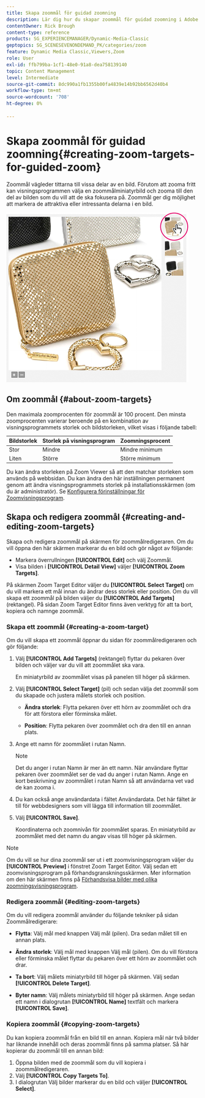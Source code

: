 ```yaml
---
title: Skapa zoommål för guidad zoomning
description: Lär dig hur du skapar zoommål för guidad zoomning i Adobe Dynamic Media Classic.
contentOwner: Rick Brough
content-type: reference
products: SG_EXPERIENCEMANAGER/Dynamic-Media-Classic
geptopics: SG_SCENESEVENONDEMAND_PK/categories/zoom
feature: Dynamic Media Classic,Viewers,Zoom
role: User
exl-id: ffb799ba-1cf1-48e0-91a8-dea758139140
topic: Content Management
level: Intermediate
source-git-commit: 8dc990a1fb1355b00fa4839e14b92bb6562d40b4
workflow-type: tm+mt
source-wordcount: '708'
ht-degree: 0%

---
```


# Skapa zoommål för guidad zoomning{#creating-zoom-targets-for-guided-zoom}

Zoommål vägleder tittarna till vissa delar av en bild. Förutom att zooma fritt kan visningsprogrammen välja en zoommålminiatyrbild och zooma till den del av bilden som du vill att de ska fokusera på. Zoommål ger dig möjlighet att markera de attraktiva eller intressanta delarna i en bild.

![Skapa zoommål för guidad zoomning](/help/using/assets/zo_guided_zoom.png)

## Om zoommål {#about-zoom-targets}

Den maximala zoomprocenten för zoommål är 100 procent. Den minsta zoomprocenten varierar beroende på en kombination av visningsprogrammets storlek och bildstorleken, vilket visas i följande tabell:

| Bildstorlek | Storlek på visningsprogram | Zoomningsprocent |
| --- | --- | --- |
| Stor | Mindre | Mindre minimum |
| Liten | Större | Större minimum |

Du kan ändra storleken på Zoom Viewer så att den matchar storleken som används på webbsidan. Du kan ändra den här inställningen permanent genom att ändra visningsprogrammets storlek på installationsskärmen (om du är administratör). Se [Konfigurera förinställningar för Zoomvisningsprogram](setting-zoom-viewer-presets.md#setting_up_zoom_viewer_presets).

## Skapa och redigera zoommål {#creating-and-editing-zoom-targets}

Skapa och redigera zoommål på skärmen för zoommålredigeraren. Om du vill öppna den här skärmen markerar du en bild och gör något av följande:

* Markera överrullningen **[!UICONTROL Edit]** och välj Zoommål.
* Visa bilden i **[!UICONTROL Detail View]** väljer **[!UICONTROL Zoom Targets]**.

På skärmen Zoom Target Editor väljer du **[!UICONTROL Select Target]** om du vill markera ett mål innan du ändrar dess storlek eller position. Om du vill skapa ett zoommål på bilden väljer du **[!UICONTROL Add Targets]** (rektangel). På sidan Zoom Target Editor finns även verktyg för att ta bort, kopiera och namnge zoommål.

### Skapa ett zoommål {#creating-a-zoom-target}

Om du vill skapa ett zoommål öppnar du sidan för zoommålredigeraren och gör följande:

1. Välj **[!UICONTROL Add Targets]** (rektangel) flyttar du pekaren över bilden och väljer var du vill att zoommålet ska vara.

   En miniatyrbild av zoommålet visas på panelen till höger på skärmen.

1. Välj **[!UICONTROL Select Target]** (pil) och sedan välja det zoommål som du skapade och justera målets storlek och position.

   * **Ändra storlek**: Flytta pekaren över ett hörn av zoommålet och dra för att förstora eller förminska målet.

   * **Position**: Flytta pekaren över zoommålet och dra den till en annan plats.

1. Ange ett namn för zoommålet i rutan Namn.

   >[!NOTE]
   >
   >Det du anger i rutan Namn är mer än ett namn. När användare flyttar pekaren över zoommålet ser de vad du anger i rutan Namn. Ange en kort beskrivning av zoommålet i rutan Namn så att användarna vet vad de kan zooma i.

1. Du kan också ange användardata i fältet Användardata. Det här fältet är till för webbdesigners som vill lägga till information till zoommålet.
1. Välj **[!UICONTROL Save]**.

   Koordinaterna och zoomnivån för zoommålet sparas. En miniatyrbild av zoommålet med det namn du angav visas till höger på skärmen.

>[!NOTE]
>
>Om du vill se hur dina zoommål ser ut i ett zoomvisningsprogram väljer du **[!UICONTROL Preview]** i fönstret Zoom Target Editor. Välj sedan ett zoomvisningsprogram på förhandsgranskningsskärmen. Mer information om den här skärmen finns på [Förhandsvisa bilder med olika zoomningsvisningsprogram](previewing-image-assets-different-zoom.md#previewing_image_assets_with_different_zoom_viewers).

### Redigera zoommål {#editing-zoom-targets}

Om du vill redigera zoommål använder du följande tekniker på sidan Zoommålredigerare:

* **Flytta**: Välj mål med knappen Välj mål (pilen). Dra sedan målet till en annan plats.

* **Ändra storlek**: Välj mål med knappen Välj mål (pilen). Om du vill förstora eller förminska målet flyttar du pekaren över ett hörn av zoommålet och drar.

* **Ta bort**: Välj målets miniatyrbild till höger på skärmen. Välj sedan **[!UICONTROL Delete Target]**.

* **Byter namn**: Välj målets miniatyrbild till höger på skärmen. Ange sedan ett namn i dialogrutan **[!UICONTROL Name]** textfält och markera **[!UICONTROL Save]**.

### Kopiera zoommål {#copying-zoom-targets}

Du kan kopiera zoommål från en bild till en annan. Kopiera mål när två bilder har liknande innehåll och deras zoommål finns på samma platser. Så här kopierar du zoommål till en annan bild:

1. Öppna bilden med de zoommål som du vill kopiera i zoommålredigeraren.
1. Välj **[!UICONTROL Copy Targets To]**.
1. I dialogrutan Välj bilder markerar du en bild och väljer **[!UICONTROL Select]**.
